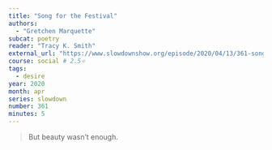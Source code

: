 ```yaml
---
title: "Song for the Festival"
authors:
  - "Gretchen Marquette"
subcat: poetry
reader: "Tracy K. Smith"
external_url: "https://www.slowdownshow.org/episode/2020/04/13/361-song-for-the-festival"
course: social # 2.5⭐
tags:
  - desire
year: 2020
month: apr
series: slowdown
number: 361
minutes: 5
---
```


> But beauty wasn’t enough.
